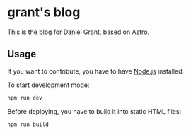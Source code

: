 # grant's blog

This is the blog for Daniel Grant, based on [Astro](https://astro.build/).

## Usage

If you want to contribute, you have to have [Node.js](https://nodejs.org/en/download/prebuilt-installer) installed.

To start development mode:

```sh
npm run dev
```

Before deploying, you have to build it into static HTML files:

```sh
npm run build
```
